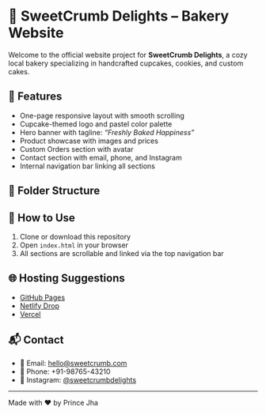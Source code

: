 # 🍰 SweetCrumb Delights – Bakery Website

Welcome to the official website project for **SweetCrumb Delights**, a cozy local bakery specializing in handcrafted cupcakes, cookies, and custom cakes.

## 🌟 Features

- One-page responsive layout with smooth scrolling
- Cupcake-themed logo and pastel color palette
- Hero banner with tagline: *“Freshly Baked Happiness”*
- Product showcase with images and prices
- Custom Orders section with avatar
- Contact section with email, phone, and Instagram
- Internal navigation bar linking all sections

## 📁 Folder Structure

## 🚀 How to Use

1. Clone or download this repository
2. Open `index.html` in your browser
3. All sections are scrollable and linked via the top navigation bar

## 🌐 Hosting Suggestions

- [GitHub Pages](https://pages.github.com/)
- [Netlify Drop](https://app.netlify.com/drop)
- [Vercel](https://vercel.com/)

## 📬 Contact

- 📧 Email: hello@sweetcrumb.com  
- 📱 Phone: +91-98765-43210  
- 📸 Instagram: [@sweetcrumbdelights](https://instagram.com/sweetcrumbdelights)

---

Made with ❤️ by Prince Jha
